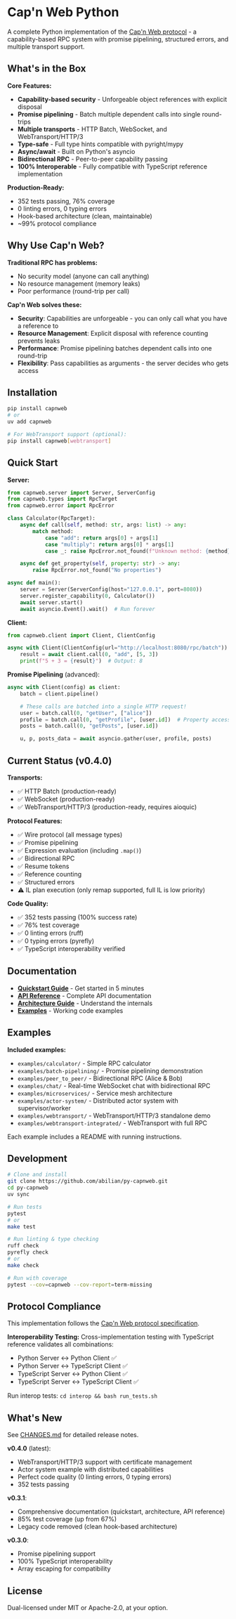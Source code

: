# Cap'n Web Python

A complete Python implementation of the [Cap'n Web protocol](https://github.com/cloudflare/capnweb) - a capability-based RPC system with promise pipelining, structured errors, and multiple transport support.

## What's in the Box

**Core Features:**
- **Capability-based security** - Unforgeable object references with explicit disposal
- **Promise pipelining** - Batch multiple dependent calls into single round-trips
- **Multiple transports** - HTTP Batch, WebSocket, and WebTransport/HTTP/3
- **Type-safe** - Full type hints compatible with pyright/mypy
- **Async/await** - Built on Python's asyncio
- **Bidirectional RPC** - Peer-to-peer capability passing
- **100% Interoperable** - Fully compatible with TypeScript reference implementation

**Production-Ready:**
- 352 tests passing, 76% coverage
- 0 linting errors, 0 typing errors
- Hook-based architecture (clean, maintainable)
- ~99% protocol compliance

## Why Use Cap'n Web?

**Traditional RPC has problems:**
- No security model (anyone can call anything)
- No resource management (memory leaks)
- Poor performance (round-trip per call)

**Cap'n Web solves these:**
- **Security**: Capabilities are unforgeable - you can only call what you have a reference to
- **Resource Management**: Explicit disposal with reference counting prevents leaks
- **Performance**: Promise pipelining batches dependent calls into one round-trip
- **Flexibility**: Pass capabilities as arguments - the server decides who gets access

## Installation

```bash
pip install capnweb
# or
uv add capnweb

# For WebTransport support (optional):
pip install capnweb[webtransport]
```

## Quick Start

**Server:**
```python
from capnweb.server import Server, ServerConfig
from capnweb.types import RpcTarget
from capnweb.error import RpcError

class Calculator(RpcTarget):
    async def call(self, method: str, args: list) -> any:
        match method:
            case "add": return args[0] + args[1]
            case "multiply": return args[0] * args[1]
            case _: raise RpcError.not_found(f"Unknown method: {method}")

    async def get_property(self, property: str) -> any:
        raise RpcError.not_found("No properties")

async def main():
    server = Server(ServerConfig(host="127.0.0.1", port=8080))
    server.register_capability(0, Calculator())
    await server.start()
    await asyncio.Event().wait()  # Run forever
```

**Client:**
```python
from capnweb.client import Client, ClientConfig

async with Client(ClientConfig(url="http://localhost:8080/rpc/batch")) as client:
    result = await client.call(0, "add", [5, 3])
    print(f"5 + 3 = {result}")  # Output: 8
```

**Promise Pipelining** (advanced):
```python
async with Client(config) as client:
    batch = client.pipeline()

    # These calls are batched into a single HTTP request!
    user = batch.call(0, "getUser", ["alice"])
    profile = batch.call(0, "getProfile", [user.id])  # Property access on promise!
    posts = batch.call(0, "getPosts", [user.id])

    u, p, posts_data = await asyncio.gather(user, profile, posts)
```

## Current Status (v0.4.0)

**Transports:**
- ✅ HTTP Batch (production-ready)
- ✅ WebSocket (production-ready)
- ✅ WebTransport/HTTP/3 (production-ready, requires aioquic)

**Protocol Features:**
- ✅ Wire protocol (all message types)
- ✅ Promise pipelining
- ✅ Expression evaluation (including `.map()`)
- ✅ Bidirectional RPC
- ✅ Resume tokens
- ✅ Reference counting
- ✅ Structured errors
- ⚠️ IL plan execution (only remap supported, full IL is low priority)

**Code Quality:**
- ✅ 352 tests passing (100% success rate)
- ✅ 76% test coverage
- ✅ 0 linting errors (ruff)
- ✅ 0 typing errors (pyrefly)
- ✅ TypeScript interoperability verified

## Documentation

- **[Quickstart Guide](docs/quickstart.md)** - Get started in 5 minutes
- **[API Reference](docs/api-reference.md)** - Complete API documentation
- **[Architecture Guide](docs/architecture.md)** - Understand the internals
- **[Examples](examples/)** - Working code examples

## Examples

**Included examples:**
- `examples/calculator/` - Simple RPC calculator
- `examples/batch-pipelining/` - Promise pipelining demonstration
- `examples/peer_to_peer/` - Bidirectional RPC (Alice & Bob)
- `examples/chat/` - Real-time WebSocket chat with bidirectional RPC
- `examples/microservices/` - Service mesh architecture
- `examples/actor-system/` - Distributed actor system with supervisor/worker
- `examples/webtransport/` - WebTransport/HTTP/3 standalone demo
- `examples/webtransport-integrated/` - WebTransport with full RPC

Each example includes a README with running instructions.

## Development

```bash
# Clone and install
git clone https://github.com/abilian/py-capnweb.git
cd py-capnweb
uv sync

# Run tests
pytest
# or
make test

# Run linting & type checking
ruff check
pyrefly check
# or
make check

# Run with coverage
pytest --cov=capnweb --cov-report=term-missing
```

## Protocol Compliance

This implementation follows the [Cap'n Web protocol specification](https://github.com/cloudflare/capnweb/blob/main/protocol.md).

**Interoperability Testing:**
Cross-implementation testing with TypeScript reference validates all combinations:
- Python Server ↔ Python Client ✅
- Python Server ↔ TypeScript Client ✅
- TypeScript Server ↔ Python Client ✅
- TypeScript Server ↔ TypeScript Client ✅

Run interop tests: `cd interop && bash run_tests.sh`

## What's New

See [CHANGES.md](CHANGES.md) for detailed release notes.

**v0.4.0** (latest):
- WebTransport/HTTP/3 support with certificate management
- Actor system example with distributed capabilities
- Perfect code quality (0 linting errors, 0 typing errors)
- 352 tests passing

**v0.3.1**:
- Comprehensive documentation (quickstart, architecture, API reference)
- 85% test coverage (up from 67%)
- Legacy code removed (clean hook-based architecture)

**v0.3.0**:
- Promise pipelining support
- 100% TypeScript interoperability
- Array escaping for compatibility

## License

Dual-licensed under MIT or Apache-2.0, at your option.
